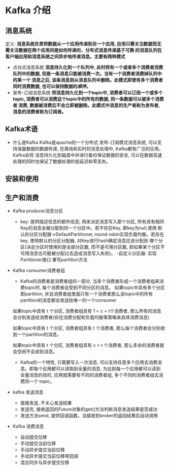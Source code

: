 # Kafka 介绍

## 消息系统
定义: **消息系统负责将数据从一个应用传递到另一个应用, 应用只需关注数据而无需关注数据在两个应用间是如何传递的，分布式消息传递基于可靠
的消息队列在客户端应用和消息系统之间异步地传递消息。主要有两种模式**
- 点对点消息系统
**消息持久化到一个队列中, 此时将有一个或者多个消费者消费队列中的数据, 但是一条消息只能被消费一次。当有一个消费者消费掉队列中的某一个
消息之后, 该条消息则从消息队列中删除。此模式即使有多个消费者同时消费数据, 也可以保持数据的*顺序*。**
- 发布-订阅消息系统
**将消息持久化到一个topic中, 消费者可以订阅一个或多个topic, 消费者可以消费这个topic中的所有的数据, 同一条数据可以被多个消费者
消费, 数据被消费后不会立即被删除。此模式中消息的生产者称为发布者, 消息的消费者称为订阅者。**

## Kafka术语
- 什么是Kafka
Kafka是apache的一个分布式 发布-订阅模式消息系统, 可以支持海量数据的数据传递, 在离线和实时的消息处理中, Kafka都有广泛的应用。Kafka会将
消息持久化到磁盘中并进行备份保证数据的安全, 可以在数据高速处理的同时也保证了数据处理的低延迟和零丢失。

## 安装和使用

## 生产和消费
- Kafka producer消息分区  
    - key: 提供描述信息的额外信息; 用来决定消息写入那个分区, 所有具有相同Key的消息会被分配到同一个分区中。若不存在Key, 即key为null,使用
    默认的分区分配器->DefaultPartitioner, round-robin实现负载均衡。若存在key, 使用默认的分区分配器, 对Key进行hash确定消息应该分配到
    哪个分区(决定分区时使用的是全部分区数, 而不是可用分区数, 即如果某个分区不可用消息也可能被分配过去造成消息写入失败)。
    -自定义分区器: 实现Partitioner接口 重写partition方法
    
- Kafka consumer消费者组    
    - Kafka的消费者是消费者组的一部分, 当多个消费者形成一个消费者组来消费topic时, 每个消费者会受到不同分区的消息。
    如果topic中具有多个分区即partition, 并且消费者组里面只有一个消费者那么该topic中的所有partition的消息都会发送给唯一的一个consumer
    
    如果topic中具有 t 个分区, 消费者组具有 1 < c < t个消费者, 那么所有的消息会分别发送给消费者(存在消费分配和负载均衡等策略来具体消费消息)
    
    如果topic中具有 t 个分区, 消费者组具有 t 个消费者, 那么每个消费者会分别收到一个partition的消息。
    
    如果topic中具有 t 个分区, 消费者组具有 c > t 个消费者, 那么多余的消费者就会空闲不会收到消息。 
    
    - Kafka的一个特性, 只需要写入一次消息, 可以支持任意多个应用去消费消息。即每个应用都可以读取到全量的消息, 为达到每一个应用都可以读到
    全量消息的目的, 应用就需要有不同的消费者组, 多个不同的消费者组去消费同一个 topic。
- kafka 发送消息
    - 直接发送, 不关心发送结果
    - 发送完, 接收返回的Future对象的get()方法判断消息发送结果是否成功
    - 发送方法send, 提供回调函数。当接收到broker的返回结果后自动调用
        
- Kafka 消费消息
    - 自动提交位移
    - 手动提交当前位移
    - 手动异步提交当前位移
    - 手动异步提交当前位移带回调
    - 混合同步与异步提交位移